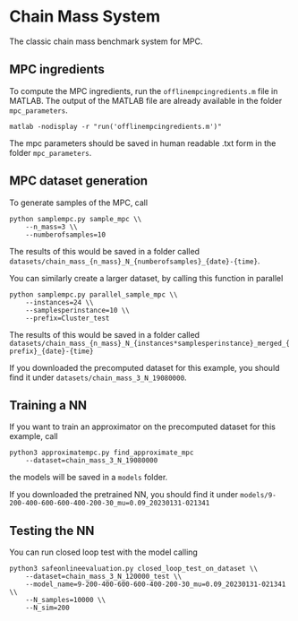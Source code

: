 # Chain Mass System
The classic chain mass benchmark system for MPC.

## MPC ingredients
To compute the MPC ingredients, run the `offlinempcingredients.m` file in MATLAB.
The output of the MATLAB file are already available in the folder `mpc_parameters`.

```
matlab -nodisplay -r "run('offlinempcingredients.m')"
```

The mpc parameters should be saved in human readable .txt form in the folder `mpc_parameters`.

## MPC dataset generation
To generate samples of the MPC, call
```
python samplempc.py sample_mpc \\
    --n_mass=3 \\
    --numberofsamples=10
```
The results of this would be saved in a folder called `datasets/chain_mass_{n_mass}_N_{numberofsamples}_{date}-{time}`.


You can similarly create a larger dataset, by calling this function in parallel
```
python samplempc.py parallel_sample_mpc \\
    --instances=24 \\
    --samplesperinstance=10 \\
    --prefix=Cluster_test
```
The results of this would be saved in a folder called `datasets/chain_mass_{n_mass}_N_{instances*samplesperinstance}_merged_{prefix}_{date}-{time}`

If you downloaded the precomputed dataset for this example, you should find it under `datasets/chain_mass_3_N_19080000`.

## Training a NN

If you want to train an approximator on the precomputed dataset for this example, call
```
python3 approximatempc.py find_approximate_mpc
    --dataset=chain_mass_3_N_19080000
```
the models will be saved in a `models` folder.

If you downloaded the pretrained NN, you should find it under `models/9-200-400-600-600-400-200-30_mu=0.09_20230131-021341`

## Testing the NN
You can run closed loop test with the model calling
```
python3 safeonlineevaluation.py closed_loop_test_on_dataset \\
    --dataset=chain_mass_3_N_120000_test \\
    --model_name=9-200-400-600-600-400-200-30_mu=0.09_20230131-021341 \\
    --N_samples=10000 \\
    --N_sim=200
```
